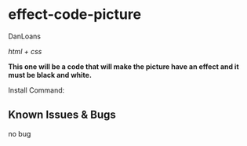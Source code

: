 effect-code-picture
================

DanLoans

*html + css*

**This one will be a code that will make the picture have an effect and it must be black and white.**

Install Command:
        
    
Known Issues & Bugs
-------------------
no bug

